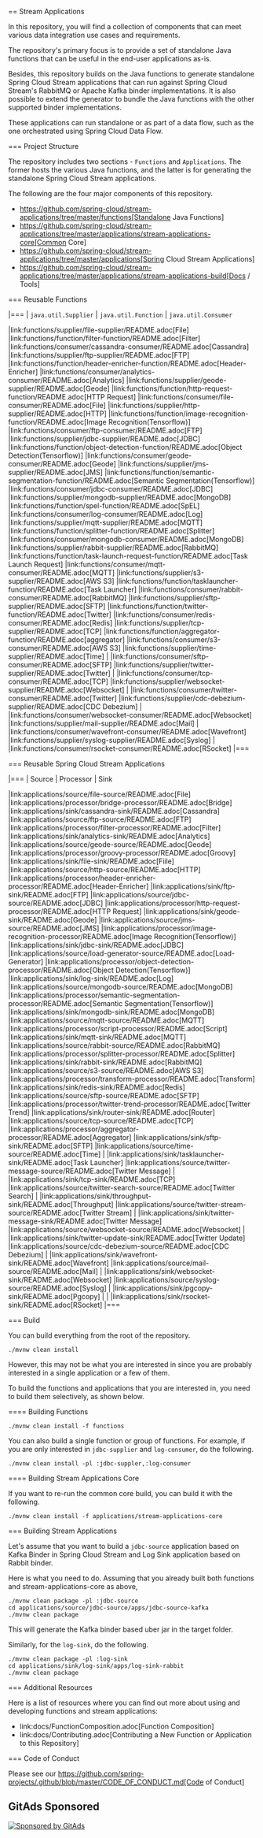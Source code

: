 == Stream Applications

In this repository, you will find a collection of components that can meet various data integration use cases and requirements.

The repository's primary focus is to provide a set of standalone Java functions that can be useful in the end-user
applications as-is.

Besides, this repository builds on the Java functions to generate standalone Spring Cloud Stream applications that can run
against Spring Cloud Stream's RabbitMQ or Apache Kafka binder implementations. It is also possible to extend the generator
to bundle the Java functions with the other supported binder implementations.

These applications can run standalone or as part of a data flow, such as the one orchestrated using Spring Cloud Data Flow.

=== Project Structure

The repository includes two sections - `Functions` and `Applications`. The former hosts the various Java functions, and
the latter is for generating the standalone Spring Cloud Stream applications.

The following are the four major components of this repository.

* https://github.com/spring-cloud/stream-applications/tree/master/functions[Standalone Java Functions]
* https://github.com/spring-cloud/stream-applications/tree/master/applications/stream-applications-core[Common Core]
* https://github.com/spring-cloud/stream-applications/tree/master/applications[Spring Cloud Stream Applications]
* https://github.com/spring-cloud/stream-applications/tree/master/applications/stream-applications-build[Docs / Tools]

=== Reusable Functions

|===
| `java.util.Supplier` | `java.util.Function` | `java.util.Consumer`

|link:functions/supplier/file-supplier/README.adoc[File]
|link:functions/function/filter-function/README.adoc[Filter]
|link:functions/consumer/cassandra-consumer/README.adoc[Cassandra]
|link:functions/supplier/ftp-supplier/README.adoc[FTP]
|link:functions/function/header-enricher-function/README.adoc[Header-Enricher]
|link:functions/consumer/analytics-consumer/README.adoc[Analytics]
|link:functions/supplier/geode-supplier/README.adoc[Geode]
|link:functions/function/http-request-function/README.adoc[HTTP Request]
|link:functions/consumer/file-consumer/README.adoc[File]
|link:functions/supplier/http-supplier/README.adoc[HTTP]
|link:functions/function/image-recognition-function/README.adoc[Image Recognition(Tensorflow)]
|link:functions/consumer/ftp-consumer/README.adoc[FTP]
|link:functions/supplier/jdbc-supplier/README.adoc[JDBC]
|link:functions/function/object-detection-function/README.adoc[Object Detection(Tensorflow)]
|link:functions/consumer/geode-consumer/README.adoc[Geode]
|link:functions/supplier/jms-supplier/README.adoc[JMS]
|link:functions/function/semantic-segmentation-function/README.adoc[Semantic Segmentation(Tensorflow)]
|link:functions/consumer/jdbc-consumer/README.adoc[JDBC]
|link:functions/supplier/mongodb-supplier/README.adoc[MongoDB]
|link:functions/function/spel-function/README.adoc[SpEL]
|link:functions/consumer/log-consumer/README.adoc[Log]
|link:functions/supplier/mqtt-supplier/README.adoc[MQTT]
|link:functions/function/splitter-function/README.adoc[Splitter]
|link:functions/consumer/mongodb-consumer/README.adoc[MongoDB]
|link:functions/supplier/rabbit-supplier/README.adoc[RabbitMQ]
|link:functions/function/task-launch-request-function/README.adoc[Task Launch Request]
|link:functions/consumer/mqtt-consumer/README.adoc[MQTT]
|link:functions/supplier/s3-supplier/README.adoc[AWS S3]
|link:functions/function/tasklauncher-function/README.adoc[Task Launcher]
|link:functions/consumer/rabbit-consumer/README.adoc[RabbitMQ]
|link:functions/supplier/sftp-supplier/README.adoc[SFTP]
|link:functions/function/twitter-function/README.adoc[Twitter]
|link:functions/consumer/redis-consumer/README.adoc[Redis]
|link:functions/supplier/tcp-supplier/README.adoc[TCP]
|link:functions/function/aggregator-function/README.adoc[aggregator]
|link:functions/consumer/s3-consumer/README.adoc[AWS S3]
|link:functions/supplier/time-supplier/README.adoc[Time]
|
|link:functions/consumer/sftp-consumer/README.adoc[SFTP]
|link:functions/supplier/twitter-supplier/README.adoc[Twitter]
|
|link:functions/consumer/tcp-consumer/README.adoc[TCP]
|link:functions/supplier/websocket-supplier/README.adoc[Websocket]
|
|link:functions/consumer/twitter-consumer/README.adoc[Twitter]
|link:functions/supplier/cdc-debezium-supplier/README.adoc[CDC Debezium]
|
|link:functions/consumer/websocket-consumer/README.adoc[Websocket]
|link:functions/supplier/mail-supplier/README.adoc[Mail]
|
|link:functions/consumer/wavefront-consumer/README.adoc[Wavefront]
|link:functions/supplier/syslog-supplier/README.adoc[Syslog]
|
|link:functions/consumer/rsocket-consumer/README.adoc[RSocket]
|===

=== Reusable Spring Cloud Stream Applications

|===
| Source | Processor | Sink

|link:applications/source/file-source/README.adoc[File]
|link:applications/processor/bridge-processor/README.adoc[Bridge]
|link:applications/sink/cassandra-sink/README.adoc[Cassandra]
|link:applications/source/ftp-source/README.adoc[FTP]
|link:applications/processor/filter-processor/README.adoc[Filter]
|link:applications/sink/analytics-sink/README.adoc[Analytics]
|link:applications/source/geode-source/README.adoc[Geode]
|link:applications/processor/groovy-processor/README.adoc[Groovy]
|link:applications/sink/file-sink/README.adoc[Fiile]
|link:applications/source/http-source/README.adoc[HTTP]
|link:applications/processor/header-enricher-processor/README.adoc[Header-Enricher]
|link:applications/sink/ftp-sink/README.adoc[FTP]
|link:applications/source/jdbc-source/README.adoc[JDBC]
|link:applications/processor/http-request-processor/README.adoc[HTTP Request]
|link:applications/sink/geode-sink/README.adoc[Geode]
|link:applications/source/jms-source/README.adoc[JMS]
|link:applications/processor/image-recognition-processor/README.adoc[Image Recognition(Tensorflow)]
|link:applications/sink/jdbc-sink/README.adoc[JDBC]
|link:applications/source/load-generator-source/README.adoc[Load-Generator]
|link:applications/processor/object-detection-processor/README.adoc[Object Detection(Tensorflow)]
|link:applications/sink/log-sink/README.adoc[Log]
|link:applications/source/mongodb-source/README.adoc[MongoDB]
|link:applications/processor/semantic-segmentation-processor/README.adoc[Semantic Segmentation(Tensorflow)]
|link:applications/sink/mongodb-sink/README.adoc[MongoDB]
|link:applications/source/mqtt-source/README.adoc[MQTT]
|link:applications/processor/script-processor/README.adoc[Script]
|link:applications/sink/mqtt-sink/README.adoc[MQTT]
|link:applications/source/rabbit-source/README.adoc[RabbitMQ]
|link:applications/processor/splitter-processor/README.adoc[Splitter]
|link:applications/sink/rabbit-sink/README.adoc[RabbitMQ]
|link:applications/source/s3-source/README.adoc[AWS S3]
|link:applications/processor/transform-processor/README.adoc[Transform]
|link:applications/sink/redis-sink/README.adoc[Redis]
|link:applications/source/sftp-source/README.adoc[SFTP]
|link:applications/processor/twitter-trend-processor/README.adoc[Twitter Trend]
|link:applications/sink/router-sink/README.adoc[Router]
|link:applications/source/tcp-source/README.adoc[TCP]
|link:applications/processor/aggregator-processor/README.adoc[Aggregator]
|link:applications/sink/sftp-sink/README.adoc[SFTP]
|link:applications/source/time-source/README.adoc[Time]
|
|link:applications/sink/tasklauncher-sink/README.adoc[Task Launcher]
|link:applications/source/twitter-message-source/README.adoc[Twitter Message]
|
|link:applications/sink/tcp-sink/README.adoc[TCP]
|link:applications/source/twitter-search-source/README.adoc[Twitter Search]
|
|link:applications/sink/throughput-sink/README.adoc[Throughput]
|link:applications/source/twitter-stream-source/README.adoc[Twitter Stream]
|
|link:applications/sink/twitter-message-sink/README.adoc[Twitter Message]
|link:applications/source/websocket-source/README.adoc[Websocket]
|
|link:applications/sink/twitter-update-sink/README.adoc[Twitter Update]
|link:applications/source/cdc-debezium-source/README.adoc[CDC Debezium]
|
|link:applications/sink/wavefront-sink/README.adoc[Wavefront]
|link:applications/source/mail-source/README.adoc[Mail]
|
|link:applications/sink/websocket-sink/README.adoc[Websocket]
|link:applications/source/syslog-source/README.adoc[Syslog]
|
|link:applications/sink/pgcopy-sink/README.adoc[Pgcopy]
|
|
|link:applications/sink/rsocket-sink/README.adoc[RSocket]
|===

=== Build

You can build everything from the root of the repository.

`./mvnw clean install`

However, this may not be what you are interested in since you are probably interested in a single application or a few of them.

To build the functions and applications that you are interested in, you need to build them selectively, as shown below.

==== Building Functions

`./mvnw clean install -f functions`

You can also build a single function or group of functions.
For example, if you are only interested in `jdbc-supplier` and `log-consumer`, do the following.

`./mvnw clean install -pl :jdbc-suppler,:log-consumer`

==== Building Stream Applications Core

If you want to re-run the common core build, you can build it with the following.

`./mvnw clean install -f applications/stream-applications-core`

=== Building Stream Applications

Let's assume that you want to build a `jdbc-source` application based on Kafka Binder in Spring Cloud Stream and Log Sink
application based on Rabbit binder.

Here is what you need to do.
Assuming that you already built both functions and stream-applications-core as above,

```
./mvnw clean package -pl :jdbc-source
cd applications/source/jdbc-source/apps/jdbc-source-kafka
./mvnw clean package
```

This will generate the Kafka binder based uber jar in the target folder.

Similarly, for the `log-sink`, do the following.

```
./mvnw clean package -pl :log-sink
cd applications/sink/log-sink/apps/log-sink-rabbit
./mvnw clean package
```

=== Additional Resources

Here is a list of resources where you can find out more about using and developing functions and stream applications:

* link:docs/FunctionComposition.adoc[Function Composition]
* link:docs/Contributing.adoc[Contributing a New Function or Application to this Repository]

=== Code of Conduct

Please see our https://github.com/spring-projects/.github/blob/master/CODE_OF_CONDUCT.md[Code of Conduct]
## GitAds Sponsored
[![Sponsored by GitAds](https://gitads.dev/v1/ad-serve?source=arnabnandy7/stream-applications@github)](https://gitads.dev/v1/ad-track?source=arnabnandy7/stream-applications@github)


